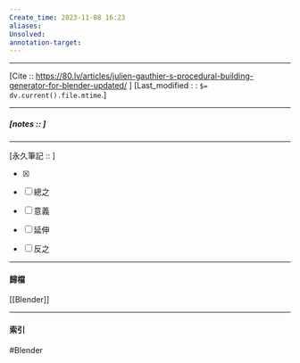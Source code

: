 ```yaml
---
Create_time: 2023-11-08 16:23
aliases: 
Unsolved: 
annotation-target:
---
```


---
[Cite :: https://80.lv/articles/julien-gauthier-s-procedural-building-generator-for-blender-updated/ ]
[Last_modified : : `$= dv.current().file.mtime`.]


---
##### [notes ::   ]


---

[永久筆記 :: ]
	
- [x]

- [ ] 總之

- [ ] 意義

- [ ] 延伸

- [ ] 反之


---
#### 歸檔 
[[Blender]]


---
#### 索引
#Blender
